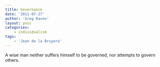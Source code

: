 ```yaml
---
title: Governance
date: '2011-07-27'
author: 'Greg Raven'
layout: post
categories:
    - individualism
tags:
    - 'Jean de la Bruyere'
---
```


A wise man neither suffers himself to be governed, nor attempts to govern others.